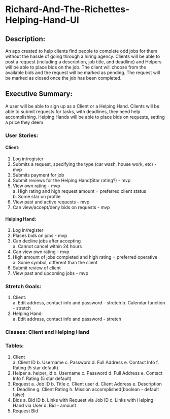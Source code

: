 # Richard-And-The-Richettes-Helping-Hand-UI

## Description:
An app created to help clients find people to complete odd jobs for them without the hassle of going through a hiring agency.
Clients will be able to post a request (including a description, job title, and deadline) and Helpers will be able to place bids on the job. 
The client will choose from the available bids and the request will be marked as pending. The request will be marked as closed once the job has been completed.

## Executive Summary:
A user will be able to sign up as a Client or a Helping Hand. Clients will be able to submit requests for tasks, with deadlines, they need help accomplishing. Helping Hands will be able to place bids on requests, setting a price they deem
  
### User Stories:
#### Client: 
  1. Log in/register
  2. Submits a request, specifying the type (car wash, house work, etc) -mvp
  3. Submits payment for job 
  4. Submit reviews for the Helping Hand(Star rating?) - mvp
  5. View own rating - mvp  
  a. High rating and high request amount = preferred client status  
  b. Some star on profile
  6. View past and active requests - mvp
  7. Can view/accept/deny bids on requests - mvp
#### Helping Hand: 
  1. Log in/register
  2. Places bids on jobs - mvp
  3. Can decline jobs after accepting   
  a. Cannot cancel within 24 hours
  5. Can view own rating - mvp
  6. High amount of jobs completed and high rating = preferred operative  
  a. Some symbol, different than the client
  7. Submit review of client
  8. View past and upcoming jobs - mvp

### Stretch Goals:
1. Client:  
  a. Edit address, contact info and password - stretch
  b. Calendar function - stretch
2. Helping Hand:  
  a. Edit address, contact info and password - stretch



### Classes: Client and Helping Hand

### Tables:
1. Client  
  a. Client ID
  b. Username
  c. Password
  d. Full Address
  e. Contact Info
  f. Rating (5 star default)
2. Helper
  a. helper_id
  b. Username
  c. Password
  d. Full Address
  e. Contact Info
  f. Rating (5 star default)
3. Request
  a. Job ID
  b. Title
  c. Client user
  d. Client Address
  e. Description
  f. Deadline
  g. Client Rating
  h. Mission accomplished(boolean - default false)
4. Bids
  a. Bid ID
  b. Links with Request via Job ID
  c. Links with Helping Hand via User
  d. Bid - amount
5. Request Bid
